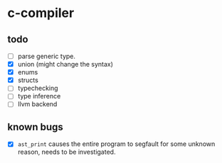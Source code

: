 # c-compiler

## todo

* [ ] parse generic type.
* [x] union (might change the syntax)
* [x] enums
* [x] structs
* [ ] typechecking
* [ ] type inference
* [ ] llvm backend

## known bugs

* [x] `ast_print` causes the entire program to segfault for some unknown reason, needs to be investigated.